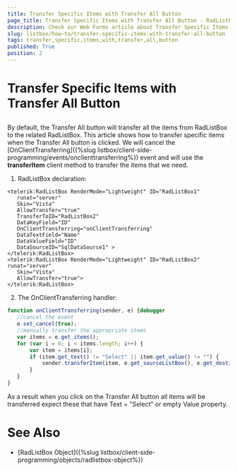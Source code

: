 ```yaml
---
title: Transfer Specific Items with Transfer All Button
page_title: Transfer Specific Items with Transfer All Button - RadListBox
description: Check our Web Forms article about Transfer Specific Items with Transfer All Button.
slug: listbox/how-to/transfer-specific-items-with-transfer-all-button
tags: transfer,specific,items,with,transfer,all,button
published: True
position: 2
---
```


# Transfer Specific Items with Transfer All Button

## 

By default, the Transfer All button will transfer all the items from RadListBox to the related RadListBox. This article shows how to transfer specific items when the Transfer All button is clicked. We will cancel the [OnClientTransferring]({%slug listbox/client-side-programming/events/onclienttransferring%}) event and will use the **transferItem** client method to transfer the items that we need.

1. RadListBox declaration:

````ASPNET
<telerik:RadListBox RenderMode="Lightweight" ID="RadListBox1"
   runat="server"
   Skin="Vista"
   AllowTransfer="true"   
   TransferToID="RadListBox2"
   DataKeyField="ID"  
   OnClientTransferring="onClientTransferring"
   DataTextField="Name"
   DataValueField="ID"       
   DataSourceID="SqlDataSource1" >    
</telerik:RadListBox>
<telerik:RadListBox RenderMode="Lightweight" ID="RadListBox2" runat="server"
   Skin="Vista"
   AllowTransfer="true">
</telerik:RadListBox>   
````

2. The OnClientTransferring handler:

````JavaScript
function onClientTransferring(sender, e) {debugger
   //cancel the event
   e.set_cancel(true);
   //manually transfer the appropriate items
   var items = e.get_items();
   for (var i = 0; i < items.length; i++) {
	   var item = items[i];
	   if (item.get_text() != "Select" || item.get_value() != "") {
		   sender.transferItem(item, e.get_sourceListBox(), e.get_destinationListBox());
	   }
   }
}
````

As a result when you click on the Transfer All button all items will be transferred expect these that have Text = "Select" or empty Value property.

# See Also

 * [RadListBox Object]({%slug listbox/client-side-programming/objects/radlistbox-object%})
